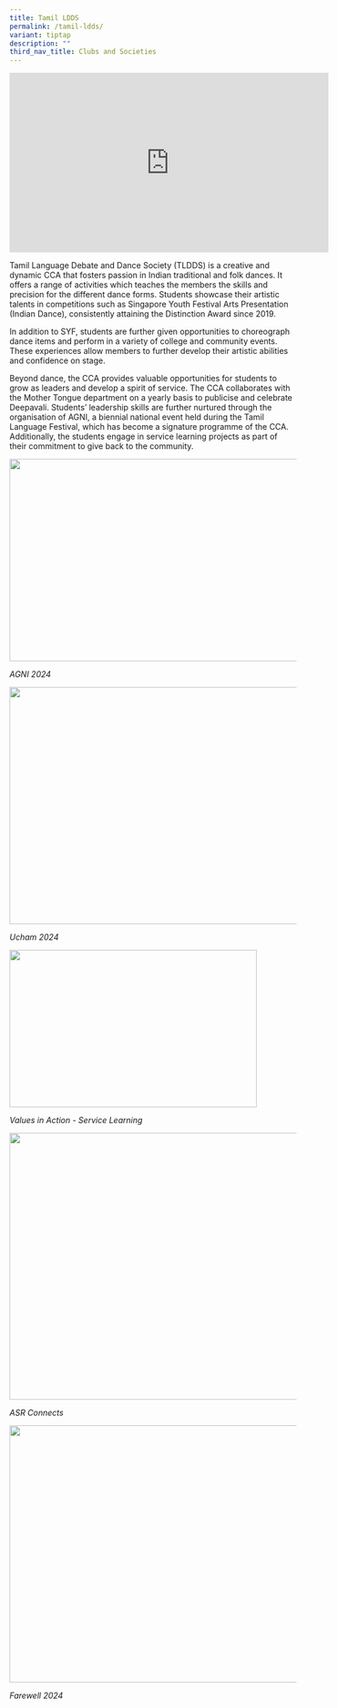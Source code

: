 ```yaml
---
title: Tamil LDDS
permalink: /tamil-ldds/
variant: tiptap
description: ""
third_nav_title: Clubs and Societies
---
```

<div class="iframe-wrapper">
<iframe height="315" width="560" allowfullscreen="true" frameborder="0" src="https://www.youtube.com/embed/VF2wUTv-VZI?si=5tuAGR7NNIUubnVQ"></iframe>
</div>
<p>Tamil Language Debate and Dance Society (TLDDS) is a creative and dynamic
CCA that fosters passion in Indian traditional and folk dances. It offers
a range of activities which teaches the members the skills and precision
for the different dance forms. Students showcase their artistic talents
in competitions such as Singapore Youth Festival Arts Presentation (Indian
Dance), consistently attaining the Distinction Award since 2019.</p>
<p>In addition to SYF, students are further given opportunities to choreograph
dance items and perform in a variety of college and community events. These
experiences allow members to further develop their artistic abilities and
confidence on stage.&nbsp;</p>
<p>Beyond dance, the CCA provides valuable opportunities for students to
grow as leaders and develop a spirit of service. The CCA collaborates with
the Mother Tongue department on a yearly basis to publicise and celebrate
Deepavali. Students’ leadership skills are further nurtured through the
organisation of AGNI, a biennial national event held during the Tamil Language
Festival, which has become a signature programme of the CCA. Additionally,
the students engage in service learning projects as part of their commitment
to give back to the community.&nbsp;</p>
<p></p>
<div class="isomer-image-wrapper">
<img style="margin-left:0px;margin-top:0px;" height="355" width="533" src="https://lh7-rt.googleusercontent.com/docsz/AD_4nXdDXIsUtI1BDjDIpPEMr48s9lKzNYm10c7UB2Zh-4C-zxmKfPNwCoEzKwBEPn5dd-lu2fhx1Mie0Ed4RiVOAWgXT8RMz4HYOrR9613lU-nY2F7-0i1kwc1tyK0HggMTuEXIHs9E-Q0Nb8X-pa4QSfM?key=ojp16IM3Bvvs29o97h5IqPM1">
</div>
<p><em>AGNI 2024</em>
</p>
<p></p>
<div class="isomer-image-wrapper">
<img style="margin-left:0px;margin-top:0px;" height="416" width="624" src="https://lh7-rt.googleusercontent.com/docsz/AD_4nXe6v0ppF3D0m2aMcBR9DS-zcA7joOfDkUKcKEISpHzpF0tYX-j1eOfHA13BBQnKx9ATQRHQVQpq5r2wdS3jeghZ2mTUH8hAtgEbASlOA7m2zrRhmho2WWUi36yn86-zNfHD52aSWT3WdVmv1c00tg?key=ojp16IM3Bvvs29o97h5IqPM1">
</div>
<p><em>Ucham 2024</em>
</p>
<p></p>
<div class="isomer-image-wrapper">
<img style="margin-left:0px;margin-top:0px;" height="276" width="434" src="https://lh7-rt.googleusercontent.com/docsz/AD_4nXe5k6jAW5Qp0BNlW_YaMd2JHPO4SV-iYT_9dDaTHtN-G_vjLHGzMBvRHPwSahDnMy_uxKStfEyjTyksvDsUFCJZv8XuSPD02R4_gKcGHHOuU6upbVsEc2D4_4cJjtWLDEU1gHjb5SDluq9dEXQXKwY?key=ojp16IM3Bvvs29o97h5IqPM1">
</div>
<p><em>Values in Action - Service Learning</em>
</p>
<p></p>
<div class="isomer-image-wrapper">
<img style="margin-left:0px;margin-top:0px;" height="468" width="624" src="https://lh7-rt.googleusercontent.com/docsz/AD_4nXdK31j3edJzdoh0nz8YEih1QV6zmH43a8_0DCWZBYAm7qQPVEnB_rUEVWJnPCIIqZzFvZI9dfIKo0Px_GoAtrk0HmcjPvqYofhKuV9nvUZ4WJllkABM3Y8U1AYuIgrgRtxP1gCvTdy9WTw9yIBsonY?key=ojp16IM3Bvvs29o97h5IqPM1">
</div>
<p><em>ASR Connects</em>
</p>
<p></p>
<div class="isomer-image-wrapper">
<img style="margin-left:0px;margin-top:0px;" height="451" width="624" src="https://lh7-rt.googleusercontent.com/docsz/AD_4nXcFuVm9s6GkHKXNHHg7C_Yx7QEK1cIh2TnUWfjA4aAvldibCVekh61CcLfHQLcGhAvJUVwnJacczJl_SLuA12XuWb2vksQjGIjReEgMffznLL0gE9uTmHj34ZGdjj5d_4lurpU73jueSNSVW-WNuQ?key=ojp16IM3Bvvs29o97h5IqPM1">
</div>
<p><em>Farewell 2024</em>
<br>
</p>